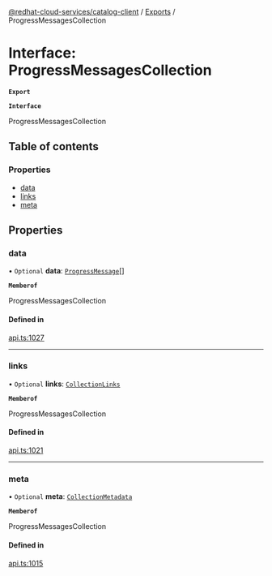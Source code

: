[@redhat-cloud-services/catalog-client](../README.md) / [Exports](../modules.md) / ProgressMessagesCollection

# Interface: ProgressMessagesCollection

**`Export`**

**`Interface`**

ProgressMessagesCollection

## Table of contents

### Properties

- [data](ProgressMessagesCollection.md#data)
- [links](ProgressMessagesCollection.md#links)
- [meta](ProgressMessagesCollection.md#meta)

## Properties

### data

• `Optional` **data**: [`ProgressMessage`](ProgressMessage.md)[]

**`Memberof`**

ProgressMessagesCollection

#### Defined in

[api.ts:1027](https://github.com/RedHatInsights/javascript-clients/blob/master/packages/catalog/api.ts#L1027)

___

### links

• `Optional` **links**: [`CollectionLinks`](CollectionLinks.md)

**`Memberof`**

ProgressMessagesCollection

#### Defined in

[api.ts:1021](https://github.com/RedHatInsights/javascript-clients/blob/master/packages/catalog/api.ts#L1021)

___

### meta

• `Optional` **meta**: [`CollectionMetadata`](CollectionMetadata.md)

**`Memberof`**

ProgressMessagesCollection

#### Defined in

[api.ts:1015](https://github.com/RedHatInsights/javascript-clients/blob/master/packages/catalog/api.ts#L1015)

